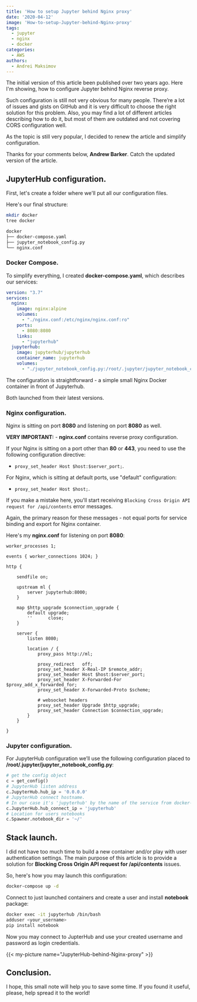 ```yaml
---
title: 'How to setup Jupyter behind Nginx proxy'
date: '2020-04-12'
image: 'How-to-setup-Jupyter-behind-Nginx-proxy'
tags:
  - jupyter
  - nginx
  - docker
categories:
  - AWS
authors:
  - Andrei Maksimov
---
```


The initial version of this article been published over two years ago. Here I'm showing, how to configure Jupyter behind Nginx reverse proxy.

Such configuration is still not very obvious for many people. There’re a lot of issues and gists on GitHub and it is very difficult to choose the right solution for this problem. Also, you may find a lot of different articles describing how to do it, but most of them are outdated and not covering CORS configuration well.

As the topic is still very popular, I decided to renew the article and simplify configuration.

Thanks for your comments below, **Andrew Barker**. Catch the updated version of the article.

## JupyterHub configuration.

First, let's create a folder where we'll put all our configuration files.

Here's our final structure:

```sh
mkdir docker
tree docker

docker
├── docker-compose.yaml
├── jupyter_notebook_config.py
└── nginx.conf
```

### Docker Compose.

To simplify everything, I created **docker-compose.yaml**, which describes our services:

```yaml
version: "3.7"
services:
  nginx:
    image: nginx:alpine
    volumes:
      - "./nginx.conf:/etc/nginx/nginx.conf:ro"
    ports:
      - 8080:8080
    links:
      - "jupyterhub"
  jupyterhub:
    image: jupyterhub/jupyterhub
    container_name: jupyterhub
    volumes:
      - "./jupyter_notebook_config.py:/root/.jupyter/jupyter_notebook_config.py:ro"
```

The configuration is straightforward - a simple small Nginx Docker container in front of Jupyterhub.

Both launched from their latest versions.

### Nginx configuration.

Nginx is sitting on port **8080** and listening on port **8080** as well.

**VERY IMPORTANT:** - **nginx.conf** contains reverse proxy configuration.

If your Nginx is sitting on a port other than **80** or **443**, you need to use the following configuration directive:

* `proxy_set_header Host $host:$server_port;`.

For Nginx, which is sitting at default ports, use "default" configuration:

* `proxy_set_header Host $host;`.

If you make a mistake here, you'll start receiving `Blocking Cross Origin API request for /api/contents` error messages.

Again, the primary reason for these messages - not equal ports for service binding and export for Nginx container.

Here's my **nginx.conf** for listening on port **8080**:

```nginx
worker_processes 1;

events { worker_connections 1024; }

http {

    sendfile on;

    upstream ml {
        server jupyterhub:8000;
    }

    map $http_upgrade $connection_upgrade {
        default upgrade;
        ''      close;
    }

    server {
        listen 8080;

        location / {
            proxy_pass http://ml;

            proxy_redirect   off;
            proxy_set_header X-Real-IP $remote_addr;
            proxy_set_header Host $host:$server_port;
            proxy_set_header X-Forwarded-For $proxy_add_x_forwarded_for;
            proxy_set_header X-Forwarded-Proto $scheme;

            # websocket headers
            proxy_set_header Upgrade $http_upgrade;
            proxy_set_header Connection $connection_upgrade;
        }
    }

}
```

### Jupyter configuration.

For JupyterHub configuration we’ll use the following configuration placed to **/root/.jupyter/jupyter_notebook_config.py**:

```python
# get the config object
c = get_config()
# JupyterHub listen address
c.JupyterHub.hub_ip = '0.0.0.0'
# JupyterHub connect hostname.
# In our case it's 'jupyterhub' by the name of the service from docker-compose.yaml
c.JupyterHub.hub_connect_ip = 'jupyterhub'
# Location for users notebooks
c.Spawner.notebook_dir = '~/'
```

## Stack launch.

I did not have too much time to build a new container and/or play with user authentication settings. The main purpose of this article is to provide a solution for **Blocking Cross Origin API request for /api/contents** issues.

So, here's how you may launch this configuration:

```sh
docker-compose up -d
```

Connect to just launched containers and create a user and install **notebook** package:

```sh
docker exec -it jupyterhub /bin/bash
adduser <your_username>
pip install notebook
```

Now you may connect to JupterHub and use your created username and password as login credentials.

{{< my-picture name="JupyterHub-behind-Nginx-proxy" >}}

## Conclusion.

I hope, this small note will help you to save some time. If you found it useful, please, help spread it to the world!
